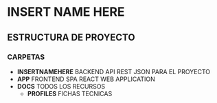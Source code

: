 # INSERT NAME HERE
## ESTRUCTURA DE PROYECTO
### CARPETAS
  - **INSERTNAMEHERE** BACKEND API REST JSON PARA EL PROYECTO
  - **APP**     FRONTEND SPA REACT WEB APPLICATION
  - **DOCS**  TODOS LOS RECURSOS
    - **PROFILES** FICHAS TECNICAS

